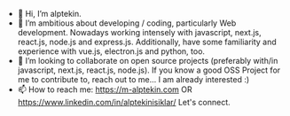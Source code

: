 - 👋 Hi, I’m alptekin.
- 👀 I’m ambitious about developing / coding, particularly Web development. Nowadays working intensely with javascript, next.js, react.js, node.js and express.js. Additionally, have some familiarity and experience with vue.js, electron.js and python, too.
- 💞️ I’m looking to collaborate on open source projects (preferably with/in javascript, next.js, react.js, node.js). If you know a good OSS Project for me to contribute to, reach out to me... I am already interested :)
- 📫 How to reach me: https://m-alptekin.com OR https://www.linkedin.com/in/alptekinisiklar/ Let's connect.
<!---
aisiklar/aisiklar is a ✨ special ✨ repository because its `README.md` (this file) appears on your GitHub profile.
You can click the Preview link to take a look at your changes.
--->
